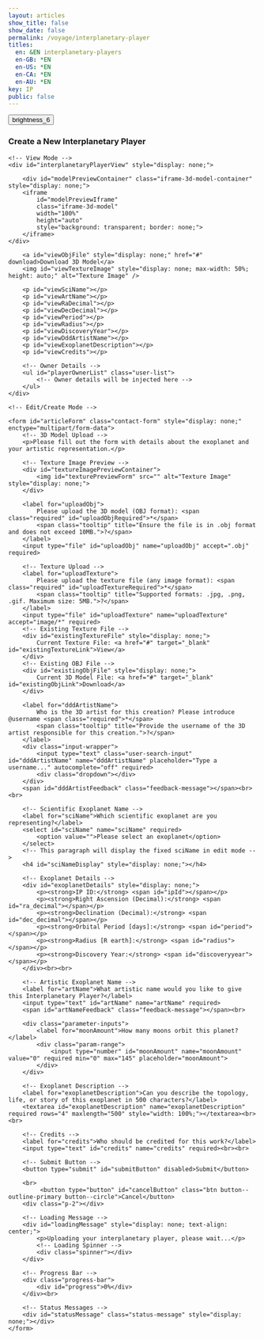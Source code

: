 ```yaml
---
layout: articles
show_title: false
show_date: false
permalink: /voyage/interplanetary-player
titles:
  en: &EN interplanetary-players
  en-GB: *EN
  en-US: *EN
  en-CA: *EN
  en-AU: *EN
key: IP
public: false
---
```


<div class="form-container">
    <div class="button-container">
        <div class="back-button-container">
            <a href="/voyage" title="Back to Voyage">
                <button id="backButton" class="btn button--outline-primary button--circle">
                    <span class="material-symbols-outlined">brightness_6</span>
                </button>
            </a>
        </div>
        <div class="edit-button-container">
            <button id="editButton" class="btn button--outline-primary button--circle" title="Edit Interplanetary Player" style="display: none;">
                <span class="material-symbols-outlined">edit</span> 
            </button>
        </div>
    </div>
    <h3 id="formTitle">Create a New Interplanetary Player</h3>

    <!-- View Mode -->
    <div id="interplanetaryPlayerView" style="display: none;">

        <div id="modelPreviewContainer" class="iframe-3d-model-container" style="display: none;">
        <iframe 
            id="modelPreviewIframe"
            class="iframe-3d-model" 
            width="100%" 
            height="auto" 
            style="background: transparent; border: none;">
        </iframe>
    </div>

        <a id="viewObjFile" style="display: none;" href="#" download>Download 3D Model</a>
        <img id="viewTextureImage" style="display: none; max-width: 50%; height: auto;" alt="Texture Image" />
        
        <p id="viewSciName"></p>
        <p id="viewArtName"></p>
        <p id="viewRaDecimal"></p>
        <p id="viewDecDecimal"></p>
        <p id="viewPeriod"></p>
        <p id="viewRadius"></p>
        <p id="viewDiscoveryYear"></p>
        <p id="viewDddArtistName"></p>
        <p id="viewExoplanetDescription"></p>
        <p id="viewCredits"></p>
        
        <!-- Owner Details -->
        <ul id="playerOwnerList" class="user-list">
            <!-- Owner details will be injected here -->
        </ul>
    </div>
        
    <!-- Edit/Create Mode -->

    <form id="articleForm" class="contact-form" style="display: none;" enctype="multipart/form-data">
        <!-- 3D Model Upload -->
        <p>Please fill out the form with details about the exoplanet and your artistic representation.</p>

        <!-- Texture Image Preview -->
        <div id="textureImagePreviewContainer">
            <img id="texturePreviewForm" src="" alt="Texture Image" style="display: none;">
        </div>

        <label for="uploadObj">
            Please upload the 3D model (OBJ format): <span class="required" id="uploadObjRequired">*</span>
            <span class="tooltip" title="Ensure the file is in .obj format and does not exceed 10MB.">?</span>
        </label>
        <input type="file" id="uploadObj" name="uploadObj" accept=".obj" required>

        <!-- Texture Upload -->
        <label for="uploadTexture">
            Please upload the texture file (any image format): <span class="required" id="uploadTextureRequired">*</span>
            <span class="tooltip" title="Supported formats: .jpg, .png, .gif. Maximum size: 5MB.">?</span>
        </label>
        <input type="file" id="uploadTexture" name="uploadTexture" accept="image/*" required>
        <!-- Existing Texture File -->
        <div id="existingTextureFile" style="display: none;">
            Current Texture File: <a href="#" target="_blank" id="existingTextureLink">View</a>
        </div>
        <!-- Existing OBJ File -->
        <div id="existingObjFile" style="display: none;">
            Current 3D Model File: <a href="#" target="_blank" id="existingObjLink">Download</a>
        </div>

        <label for="dddArtistName">
            Who is the 3D artist for this creation? Please introduce @username <span class="required">*</span>
            <span class="tooltip" title="Provide the username of the 3D artist responsible for this creation.">?</span>
        </label>
        <div class="input-wrapper">
            <input type="text" class="user-search-input" id="dddArtistName" name="dddArtistName" placeholder="Type a username..." autocomplete="off" required>
            <div class="dropdown"></div>
        </div>
        <span id="dddArtistFeedback" class="feedback-message"></span><br><br>

        <!-- Scientific Exoplanet Name -->
        <label for="sciName">Which scientific exoplanet are you representing?</label>
        <select id="sciName" name="sciName" required>
            <option value="">Please select an exoplanet</option>
        </select>
        <!-- This paragraph will display the fixed sciName in edit mode -->
        <h4 id="sciNameDisplay" style="display: none;"></h4>

        <!-- Exoplanet Details -->
        <div id="exoplanetDetails" style="display: none;">
            <p><strong>IP ID:</strong> <span id="ipId"></span></p>
            <p><strong>Right Ascension (Decimal):</strong> <span id="ra_decimal"></span></p>
            <p><strong>Declination (Decimal):</strong> <span id="dec_decimal"></span></p>
            <p><strong>Orbital Period [days]:</strong> <span id="period"></span></p>
            <p><strong>Radius [R earth]:</strong> <span id="radius"></span></p>
            <p><strong>Discovery Year:</strong> <span id="discoveryyear"></span></p>
        </div><br><br>

        <!-- Artistic Exoplanet Name -->
        <label for="artName">What artistic name would you like to give this Interplanetary Player?</label>
        <input type="text" id="artName" name="artName" required>
        <span id="artNameFeedback" class="feedback-message"></span><br>

        <div class="parameter-inputs">
            <label for="moonAmount">How many moons orbit this planet?</label>
            <div class="param-range">
                <input type="number" id="moonAmount" name="moonAmount" value="0" required min="0" max="145" placeholder="moonAmount">
            </div>
        </div>

        <!-- Exoplanet Description -->
        <label for="exoplanetDescription">Can you describe the topology, life, or story of this exoplanet in 500 characters?</label>
        <textarea id="exoplanetDescription" name="exoplanetDescription" required rows="4" maxlength="500" style="width: 100%;"></textarea><br><br>

        <!-- Credits -->
        <label for="credits">Who should be credited for this work?</label>
        <input type="text" id="credits" name="credits" required><br><br>

        <!-- Submit Button -->
        <button type="submit" id="submitButton" disabled>Submit</button>

        <br>
             <button type="button" id="cancelButton" class="btn button--outline-primary button--circle">Cancel</button>
        <div class="p-2"></div>

        <!-- Loading Message -->
        <div id="loadingMessage" style="display: none; text-align: center;">
            <p>Uploading your interplanetary player, please wait...</p>
            <!-- Loading Spinner -->
            <div class="spinner"></div>
        </div>

        <!-- Progress Bar -->
        <div class="progress-bar">
            <div id="progress">0%</div>
        </div><br>

        <!-- Status Messages -->
        <div id="statusMessage" class="status-message" style="display: none;"></div>
    </form>
</div>
<div id="toastContainer"></div>

<script>
    // Define the API base URL
    const API_BASE_URL = 'http://media.maar.world:3001/api';

    // Define the file category for this form
    const FILE_CATEGORY_UPLOAD = 'interplanetaryPlayers'; // Must match the category in spacesUtils.js

    // Toast Function for User Notifications
    function showToast(message, type = 'success') {
        const toastContainer = document.getElementById('toastContainer');
        const toast = document.createElement('div');
        const toastId = `toast_${Date.now()}`;
        toast.classList.add('toast');
        toast.setAttribute('id', toastId);
        toast.setAttribute('role', 'alert');
        toast.setAttribute('aria-live', 'assertive');
        toast.setAttribute('aria-atomic', 'true');

        if (type === 'success') {
            toast.classList.add('success');
        } else if (type === 'error') {
            toast.classList.add('error');
        }

        // Close Button
        const closeBtn = document.createElement('button');
        closeBtn.classList.add('close-btn');
        closeBtn.innerHTML = '&times;';
        closeBtn.onclick = () => {
            toast.classList.remove('show');
            setTimeout(() => {
                const toastElem = document.getElementById(toastId);
                if (toastElem) {
                    toastElem.remove();
                }
            }, 500);
        };

        toast.appendChild(closeBtn);
        toast.appendChild(document.createTextNode(message));
        toastContainer.appendChild(toast);

        // Show the toast
        setTimeout(() => {
            toast.classList.add('show');
        }, 100);

        // Automatically hide the toast after 3 seconds
        setTimeout(() => {
            toast.classList.remove('show');
            setTimeout(() => {
                const toastElem = document.getElementById(toastId);
                if (toastElem) {
                    toastElem.remove();
                }
            }, 500);
        }, 3000);
    }

    // URL Parameters
    const urlParams = new URLSearchParams(window.location.search);
    let initialMode = urlParams.get('mode'); // 'edit', 'view', or null
    let playerId = urlParams.get('playerId') || ''; // Default to '' if 'playerId' is not provided.

    // Global Variables
    let playerData = null; // Holds the current player data
    let exoplanetData = {}; // Holds exoplanet data fetched from the API
    const userId = localStorage.getItem('userId'); // Retrieve the logged-in user's ID
    let isOwner = false; // Indicates if the current user is the owner of the player
    let moonAmountInput = null; // Reference to the moonAmount input
    let currentMode = 'create'; // Current mode: 'create', 'edit', 'view'

    // Initialize the form once the DOM is loaded
    document.addEventListener('DOMContentLoaded', async () => {
        setupFormListeners();
        await loadExoplanetData();
        setupArtNameValidation();

        // Determine initial mode based on URL parameters
        if (initialMode === 'edit' && playerId) {
            currentMode = 'edit';
            await loadInterplanetaryPlayersDetails(playerId);
        } else if (initialMode === 'view' && playerId) {
            currentMode = 'view';
            await loadInterplanetaryPlayersDetails(playerId);
        } else {
            currentMode = 'create';
            clearFormFields();
        }

        setFormMode(currentMode);

        // Push the initial state to history
        history.replaceState({ mode: currentMode, playerId }, '', window.location.href);
    });

    // Function to load exoplanet data from the server
    async function loadExoplanetData() {
        try {
            console.log('Fetching exoplanet data from server');
            const response = await fetch(`${API_BASE_URL}/interplanetaryplayers/fetch-exoplanet-data`);
            if (!response.ok) {
                throw new Error(`Failed to fetch exoplanet data: ${response.statusText}`);
            }
            const data = await response.json();
            console.log('Exoplanet data fetched:', data);
            
            // Check if data has success and exoplanets array
            if (data.success && Array.isArray(data.exoplanets) && data.exoplanets.length > 0) {
                const exoplanetObject = data.exoplanets[0]; // Access the first element
                console.log('Exoplanet Object:', exoplanetObject);
                exoplanetData = {}; // Initialize as an empty object

                // Iterate through the keys of the exoplanetObject to build exoplanetData
                Object.keys(exoplanetObject).forEach(ipId => {
                    console.log('Processing ipId:', ipId);
                    if (ipId !== 'undefined') { // Exclude undefined keys
                        exoplanetData[ipId] = exoplanetObject[ipId];
                    } else {
                        console.warn('Encountered undefined ipId:', exoplanetObject[ipId]);
                    }
                });

                console.log('Structured Exoplanet Data:', exoplanetData);
                populateExoplanetDropdown();
            } else {
                throw new Error('Exoplanet data is empty or not in the expected format.');
            }
        } catch (error) {
            console.error('Error loading exoplanet data:', error);
            showToast('Failed to load exoplanet data. Please refresh the page.', 'error');
        }
    }

// Function to populate the exoplanet dropdown with data fetched from the API
function populateExoplanetDropdown() {
    const selectElement = document.getElementById('sciName');
    selectElement.innerHTML = '<option value="">Please select an exoplanet</option>';

    // Iterate over the keys in exoplanetData
    Object.keys(exoplanetData).forEach(ipId => {
        const exoplanet = exoplanetData[ipId];

        // Only add to the dropdown if artName is explicitly null or the string "null"
        if (exoplanet.artName === null || exoplanet.artName === 'null') {
            const option = document.createElement('option');
            option.value = ipId; // Set ipId as the value for the option
            option.textContent = `${ipId}: ${exoplanet.sciName}`; // Display ipId and sciName
            selectElement.appendChild(option);
        }
    });

    console.log('Exoplanet dropdown populated with available exoplanets.');
}

    // Function to Clear Form Fields (Create Mode)
    function clearFormFields() {
        document.getElementById('sciName').value = '';
        document.getElementById('artName').value = '';
        document.getElementById('dddArtistName').value = '';
        document.getElementById('exoplanetDescription').value = '';
        document.getElementById('credits').value = '';
        document.getElementById('uploadObj').value = '';
        document.getElementById('uploadTexture').value = '';
        document.getElementById('moonAmount').value = '0'; // Reset moonAmount to a default value

        // Hide exoplanet details when in create mode.
        document.getElementById('exoplanetDetails').style.display = 'none';
        // Clear artName feedback
        displayArtNameFeedback('', '');
        const submitButton = document.getElementById('submitButton');
        if (submitButton) {
            submitButton.disabled = true;
        }

        // Hide existing file links and previews
        document.getElementById('existingObjFile').style.display = 'none';
        document.getElementById('existingTextureFile').style.display = 'none';
        document.getElementById('texturePreviewForm').style.display = 'none';
    }

    // Function to Set Up Form Listeners
    function setupFormListeners() {
        // Reference to moonAmount input
        moonAmountInput = document.getElementById('moonAmount');
        const cancelButton = document.getElementById('cancelButton');
        const artNameInput = document.getElementById('artName');

        // Validate moonAmount to be between 0 and 145
        moonAmountInput.addEventListener('input', function() {
            let value = parseInt(moonAmountInput.value, 10);

            if (isNaN(value) || value < 0) {
                value = 0;
            } else if (value > 145) {
                value = 145;
            }

            moonAmountInput.value = value;
        });

        // Texture Upload Preview
        document.getElementById('uploadTexture').addEventListener('change', function(event) {
            const texturePreview = document.getElementById('texturePreviewForm');
            const file = event.target.files[0];

            if (file) {
                const reader = new FileReader();
                reader.onload = function(e) {
                    texturePreview.src = e.target.result;
                    texturePreview.style.display = 'block';
                };
                reader.readAsDataURL(file);
            } else {
                const preview = document.getElementById('texturePreviewForm');
                preview.src = '';
                preview.style.display = 'none';
            }
        });

        // OBJ Upload Preview (Optional: Similar to Texture Upload)
        document.getElementById('uploadObj').addEventListener('change', function(event) {
            const objFile = event.target.files[0];
            if (objFile) {
                console.log(`OBJ file selected: ${objFile.name}`);
                // Additional preview or validation can be added here if needed
            }
        });

        // Cancel Button Event Listener
        cancelButton.addEventListener('click', function() {
            setFormMode("view");
            console.log("Canceling form editing/creation.");
        });

        // Save form data on input change
        const formElements = document.querySelectorAll('#articleForm input, #articleForm select, #articleForm textarea');

        formElements.forEach(element => {
            element.addEventListener('input', saveFormData);
        });

        // Handle form submission
        document.getElementById('articleForm').addEventListener('submit', function(event) {
            event.preventDefault();
            handleFormSubmission();
        });

        // Handle change in exoplanet selection
        document.getElementById('sciName').addEventListener('change', updateDetails);

        // Add event listeners to file inputs to monitor file selections
        const uploadObjInput = document.getElementById('uploadObj');
        const uploadTextureInput = document.getElementById('uploadTexture');

        uploadObjInput.addEventListener('change', checkFileUploads);
        uploadTextureInput.addEventListener('change', checkFileUploads);
    }

    // Function to Update Exoplanet Details on Selection Change
    function updateDetails() {
        const selectedIpId = document.getElementById('sciName').value;
        const detailsDiv = document.getElementById('exoplanetDetails');
        const exoplanet = exoplanetData[selectedIpId]; // Access exoplanet by ipId

        if (!selectedIpId || !exoplanet) {
            detailsDiv.style.display = 'none';
        } else {
            // Populate the details section with exoplanet data
            document.getElementById('ipId').textContent = selectedIpId;
            document.getElementById('ra_decimal').textContent = exoplanet.ra_decimal || 'N/A';
            document.getElementById('dec_decimal').textContent = exoplanet.dec_decimal || 'N/A';
            document.getElementById('period').textContent = exoplanet.period || 'N/A';
            document.getElementById('radius').textContent = exoplanet.radius || 'N/A';
            document.getElementById('discoveryyear').textContent = exoplanet.discoveryyear || 'N/A';
            detailsDiv.style.display = 'block';
        }
    }

    // Function to Save Form Data Locally (Optional)
    function saveFormData() {
        const formData = {
            sciName: document.getElementById('sciName').value,
            artName: document.getElementById('artName').value,
            moonAmount: document.getElementById('moonAmount').value,
            dddArtistName: document.getElementById('dddArtistName').value,
            exoplanetDescription: document.getElementById('exoplanetDescription').value,
            credits: document.getElementById('credits').value
        };
        localStorage.setItem('protoFormData', JSON.stringify(formData));
    }

    // Function to Load Saved Form Data (Optional)
    function loadFormData() {
        const savedData = JSON.parse(localStorage.getItem('protoFormData'));
        if (savedData) {
            document.getElementById('sciName').value = savedData.sciName || '';
            document.getElementById('artName').value = savedData.artName || '';
            document.getElementById('moonAmount').value = savedData.moonAmount || '0';
            document.getElementById('dddArtistName').value = savedData.dddArtistName || '';
            document.getElementById('exoplanetDescription').value = savedData.exoplanetDescription || '';
            document.getElementById('credits').value = savedData.credits || '';
        }
    }

    /**
     * Function to Handle Form Submission with Enhanced Validation
     */
    async function handleFormSubmission() {
        // In Create Mode, ensure both files are uploaded
        if (currentMode === 'create') {
            const objFile = document.getElementById('uploadObj').files[0];
            const textureFile = document.getElementById('uploadTexture').files[0];

            if (!objFile || !textureFile) {
                showToast('Please upload both the 3D model (OBJ) and the texture image before submitting.', 'error');
                return;
            }
        }

        submitForm(); // Proceed with form submission
    }

    /**
     * Function to Submit the Form for Creating or Editing an Interplanetary Player.
     */
async function submitForm() {
    disableFormInputs();

    const submitButton = document.querySelector('#articleForm button[type="submit"]');
    if (submitButton) {
        submitButton.disabled = true;
        submitButton.textContent = 'Submitting...';
    }

    const url = currentMode === 'edit'
        ? `${API_BASE_URL}/interplanetaryplayers/${playerId}`
        : `${API_BASE_URL}/interplanetaryplayers`;

    const method = currentMode === 'edit' ? 'PATCH' : 'POST';
    console.log('Submitting form to:', url);

    let moonAmount = parseInt(document.getElementById('moonAmount').value, 10);
    moonAmount = isNaN(moonAmount) || moonAmount < 0 ? 0 : moonAmount > 145 ? 145 : moonAmount;

    // Define `selectedIpId` and `sciName` based on the selected exoplanet
    const selectedIpId = document.getElementById('sciName').value;
    const sciName = selectedIpId && exoplanetData[selectedIpId]
        ? exoplanetData[selectedIpId].sciName
        : 'Unknown Exoplanet';

    // Prepare data for POST/PATCH with validated `ipId` and `sciName`
    const initialData = {
        ownerId: userId,
        isPublic: false,
        ipId: selectedIpId,
        artName: document.getElementById('artName').value.trim(),
        moonAmount,
        sciName,
        ra_decimal: parseFloat(document.getElementById('ra_decimal').textContent) || 0,
        dec_decimal: parseFloat(document.getElementById('dec_decimal').textContent) || 0,
        period: parseFloat(document.getElementById('period').textContent) || 0,
        radius: parseFloat(document.getElementById('radius').textContent) || 0,
        discoveryyear: parseInt(document.getElementById('discoveryyear').textContent, 10) || 0,
        description: document.getElementById('exoplanetDescription').value.trim(),
        credits: document.getElementById('credits').value.trim(),
        dddArtistName: document.getElementById('dddArtistName').value.trim(),
    };

    console.log('Initial data to be sent:', initialData);

    try {
        const response = await fetch(url, {
            method,
            headers: {
                'Content-Type': 'application/json'
            },
            body: JSON.stringify(initialData)
        });

        const dataResponse = await response.json();

        if (!dataResponse.success) {
            throw new Error(dataResponse.message || 'An error occurred during submission.');
        }

        const { playerId, textureUploadURL, objUploadURL, textureKey, objKey } = dataResponse;

        console.log('Received presigned URLs and keys:', { playerId, textureKey, objKey });

        if (method === 'POST') {
            // Step 2: Upload files if creating
            await uploadFiles(textureUploadURL, objUploadURL);
            await finalizeInterplanetaryPlayer(playerId, textureKey, objKey);
        }

        handleSuccessResponse({ playerId });

    } catch (error) {
        console.error('Error:', error);
        showToast(`Error: ${error.message}`, 'error');
    } finally {
        enableFormInputs();
        if (submitButton) {
            submitButton.disabled = false;
            submitButton.textContent = 'Submit';
        }
    }
}

/**
 * Function to Upload Files Using Presigned URLs.
 */
async function uploadFiles(textureUploadURL, objUploadURL) {
    const objFile = document.getElementById('uploadObj').files[0];
    const textureFile = document.getElementById('uploadTexture').files[0];

    /**
     * Helper function to upload a file.
     */
    async function uploadFile(url, file) {
        const response = await fetch(url, {
            method: 'PUT',
            headers: {
                'Content-Type': file.type || getMimeTypeFromFileName(file.name),
            },
            body: file,
        });

        if (!response.ok) {
            throw new Error('File upload failed.');
        }
    }

    // Upload files concurrently
    await Promise.all([
        uploadFile(objUploadURL, objFile),
        uploadFile(textureUploadURL, textureFile)
    ]);

    console.log('Files uploaded successfully.');
}
/**
 * Function to Finalize the Interplanetary Player.
 */
async function finalizeInterplanetaryPlayer(playerId, textureKey, objKey) {
    const finalizeUrl = `${API_BASE_URL}/interplanetaryplayers/finalize`;

    const finalizeData = {
        playerId,
        textureKey,
        objKey
    };

    const finalizeResponse = await fetch(finalizeUrl, {
        method: 'POST',
        headers: {
            'Content-Type': 'application/json'
        },
        body: JSON.stringify(finalizeData)
    });

    const finalizeDataResponse = await finalizeResponse.json();

    if (!finalizeDataResponse.success) {
        throw new Error(finalizeDataResponse.message || 'An error occurred during finalization.');
    }

    console.log('Interplanetary Player finalized successfully.');
}

    /**
     * Helper function to get MIME type from file name
     * @param {string} fileName - The name of the file.
     * @returns {string} - The MIME type.
     */
    function getMimeTypeFromFileName(fileName) {
        const extension = fileName.split('.').pop().toLowerCase();
        switch (extension) {
            case 'obj':
                return 'application/octet-stream';
            case 'jpg':
            case 'jpeg':
                return 'image/jpeg';
            case 'png':
                return 'image/png';
            case 'gif':
                return 'image/gif';
            default:
                return 'application/octet-stream';
        }
    }

    /**
     * Helper function to update the artistic name
     */
    async function updateArtisticName(artName, selectedIpId) {
        try {
            const response = await fetch(`${API_BASE_URL}/interplanetaryplayers/updateArtName`, {
                method: 'POST',
                headers: {
                    'Content-Type': 'application/json'
                },
                body: JSON.stringify({ ipId: selectedIpId, artName })
            });

            if (!response.ok) {
                throw new Error(`Failed to update artistic name: ${response.statusText}`);
            }

            const data = await response.json();

            if (!data.artName) {
                throw new Error('Artistic name update failed.');
            }

            console.log('Artistic name updated successfully:', data);
        } catch (error) {
            console.error('Failed to update artistic name:', error);
            throw error;
        }
    }

    // Function to Enable the Form Again (used on error)
    function enableForm() {
        document.getElementById('articleForm').querySelectorAll('input, select, textarea, button').forEach(element => {
            element.disabled = false;
        });
    }

    // Function to Handle Success Response after Creation or Editing
function handleSuccessResponse(response) {
    const successMessage = currentMode === 'edit'
        ? 'Interplanetary Player updated successfully!'
        : 'Interplanetary Player created successfully!';
    
    showToast(successMessage, 'success');

    // Clear form data cache
    clearProfileCache(userId);

    // Use playerId or provide a fallback ID if it's missing
    const newPlayerId = currentMode === 'edit'
        ? (response.player ? response.player._id : playerId)  // Use the existing playerId if response is missing
        : response.playerId || response.config._id;  // Fall back to `playerId` or `_id` when creating

    if (newPlayerId) {
        setTimeout(() => {
            window.location.href = `/voyage/interplanetary-player?mode=view&playerId=${newPlayerId}`;
        }, 1000);
    } else {
        console.error('Player ID not found in the response.');
        showToast('Player ID missing. Please contact support.', 'error');
    }
}

    // Function to Load Interplanetary Player Details from the Server
async function loadInterplanetaryPlayersDetails(playerId) {
    try {
        const response = await fetch(`${API_BASE_URL}/interplanetaryplayers/${playerId}`);
        if (!response.ok) {
            throw new Error(`Failed to fetch player details: ${response.statusText}`);
        }
        const data = await response.json();

        if (!data.success) {
            console.error('Error fetching player details:', data.message);
            showToast('Failed to load player details. Please try again.', 'error');
            return;
        }

        playerData = data.player;
        isOwner = playerData.ownerId === userId; // Check ownership directly

        // Display the edit button if the current user is the owner
        const editButton = document.getElementById('editButton');
        if (editButton) {
            editButton.style.display = isOwner ? 'block' : 'none';
        }

        populateEditMode(playerData);
        populateViewMode(playerData);

    } catch (error) {
        console.error('Error loading interplanetary player details:', error);
        showToast('Error loading player details. Please try again.', 'error');
    }
}
function populateEditMode(playerData) {
    const sciNameDisplay = document.getElementById('sciNameDisplay');
    const sciNameSelect = document.getElementById('sciName');
    const exoplanetDetails = document.getElementById('exoplanetDetails');
    
    console.log('Player data received:', JSON.stringify(playerData, null, 2));

    if (currentMode === 'edit') {
        sciNameDisplay.textContent = playerData.sciName || 'Unknown Exoplanet';
        sciNameDisplay.style.display = 'block';
        sciNameSelect.style.display = 'none';
        sciNameSelect.required = false;

        document.getElementById('artName').value = playerData.artName || '';
        document.getElementById('moonAmount').value = playerData.moonAmount || '0';
        document.getElementById('dddArtistName').value = playerData.ddd?.dddArtist || '';
        document.getElementById('exoplanetDescription').value = playerData.description || '';
        document.getElementById('credits').value = playerData.credits || '';

        // Populate Exoplanet Details fields
        document.getElementById('ipId').textContent = playerData.ipId || 'N/A';
        document.getElementById('ra_decimal').textContent = playerData.ra_decimal?.$numberDecimal || 'N/A';
        document.getElementById('dec_decimal').textContent = playerData.dec_decimal?.$numberDecimal || 'N/A';
        document.getElementById('period').textContent = playerData.period?.$numberDecimal || 'N/A';
        document.getElementById('radius').textContent = playerData.radius?.$numberDecimal || 'N/A';
        document.getElementById('discoveryyear').textContent = playerData.discoveryyear?.$numberDecimal || 'N/A';
        
        exoplanetDetails.style.display = 'block'; // Show the details section in edit mode

        const baseUrl = 'https://media.maar.world';

        // Show existing OBJ file link if available
        const existingObjFileDiv = document.getElementById('existingObjFile');
        const existingObjLink = document.getElementById('existingObjLink');
        if (playerData.ddd?.objURL) {
            const objUrl = playerData.ddd.objURL.startsWith('http')
                ? playerData.ddd.objURL
                : `${baseUrl}${playerData.ddd.objURL}`;
            existingObjLink.href = objUrl;
            existingObjLink.textContent = playerData.ddd.objURL.split('/').pop(); // Show the file name
            existingObjFileDiv.style.display = 'block';
        } else {
            existingObjFileDiv.style.display = 'none';
        }

        // Show existing Texture file link and preview if available
        const existingTextureFileDiv = document.getElementById('existingTextureFile');
        const existingTextureLink = document.getElementById('existingTextureLink');
        const texturePreview = document.getElementById('texturePreviewForm');

        if (playerData.ddd?.textureURL) {
            const textureUrl = playerData.ddd.textureURL.startsWith('http')
                ? playerData.ddd.textureURL
                : `${baseUrl}${playerData.ddd.textureURL}`;
            existingTextureLink.href = textureUrl;
            existingTextureLink.textContent = playerData.ddd.textureURL.split('/').pop();
            existingTextureFileDiv.style.display = 'block';

            // Set texture preview
            texturePreview.src = textureUrl;
            texturePreview.alt = `Texture of ${playerData.sciName || 'Exoplanet'}`;
            texturePreview.style.display = 'block';
        } else {
            existingTextureFileDiv.style.display = 'none';
            texturePreview.style.display = 'none';
        }

        // Display initial feedback and enable submit button
        displayArtNameFeedback('', '');
        const submitButton = document.getElementById('submitButton');
        if (submitButton) {
            submitButton.disabled = false;
        }

        // Make file uploads optional in Edit Mode
        document.getElementById('uploadObj').required = false;
        document.getElementById('uploadTexture').required = false;
    }
}

    // Function to Populate View Mode with Player Data
function populateViewMode(playerData) {
    // Helper function to safely extract numberDecimal values
    function getNumberDecimalValue(field) {
        return field?.$numberDecimal || field || 'N/A';
    }

    // Populate the view container with data and make labels bold
    document.getElementById('viewSciName').innerHTML = `<strong>Scientific Name:</strong> ${playerData.sciName || 'N/A'}`;
    document.getElementById('viewArtName').innerHTML = `<strong>Artistic Name:</strong> ${playerData.artName || 'N/A'}`;
    document.getElementById('viewRaDecimal').innerHTML = `<strong>Right Ascension (Decimal):</strong> ${getNumberDecimalValue(playerData.ra_decimal)}`;
    document.getElementById('viewDecDecimal').innerHTML = `<strong>Declination (Decimal):</strong> ${getNumberDecimalValue(playerData.dec_decimal)}`;
    document.getElementById('viewPeriod').innerHTML = `<strong>Orbital Period [days]:</strong> ${getNumberDecimalValue(playerData.period)}`;
    document.getElementById('viewRadius').innerHTML = `<strong>Radius [R earth]:</strong> ${getNumberDecimalValue(playerData.radius)}`;
    document.getElementById('viewDiscoveryYear').innerHTML = `<strong>Discovery Year:</strong> ${getNumberDecimalValue(playerData.discoveryyear)}`;

    // 3D Artist with clickable link
    document.getElementById('viewDddArtistName').innerHTML = `<strong>3D Artist:</strong> ${playerData.ddd?.dddArtist ? `<a href="/xplorer/?username=${encodeURIComponent(playerData.ddd.dddArtist)}" target="_self">@${playerData.ddd.dddArtist}</a>` : 'N/A'}`;
    
    document.getElementById('viewExoplanetDescription').innerHTML = `<strong>Description:</strong> ${playerData.description || 'N/A'}`;
    document.getElementById('viewCredits').innerHTML = `<strong>Credits:</strong> ${playerData.credits || 'N/A'}`;
    
    // Set up 3D model preview using iframe if URLs are available
    const modelPreviewContainer = document.getElementById('modelPreviewContainer');
    const modelPreviewIframe = document.getElementById('modelPreviewIframe');

    // Prefer direct URLs if available, otherwise fallback to ddd URLs
    const objURL = playerData.objURL || playerData.ddd?.objURL;
    const textureURL = playerData.textureURL || playerData.ddd?.textureURL;

    if (objURL && textureURL) {
        const encodedObjURL = encodeURIComponent(objURL);
        const encodedTextureURL = encodeURIComponent(textureURL);
        
        // Construct the iframe source URL with the model and texture
        const iframeSrc = `https://preview.maar.world/?object=${encodedObjURL}&texture=${encodedTextureURL}`;
        console.log('Setting iframe src to:', iframeSrc); // Debugging line
        modelPreviewIframe.src = iframeSrc;

        // Display the iframe container
        modelPreviewContainer.style.display = 'block';
    } else {
        console.warn('OBJ or Texture URL is missing');
        modelPreviewContainer.style.display = 'none';
    }

    // Download 3D Model link
    const viewObjFile = document.getElementById('viewObjFile');
    if (objURL) {
        viewObjFile.href = objURL.startsWith('http') ? objURL : `https://media.maar.world${objURL}`;
        viewObjFile.textContent = 'Download 3D Model';
        viewObjFile.style.display = 'block';
    } else {
        viewObjFile.style.display = 'none';
    }
    
    // Texture Image
    const viewTextureImage = document.getElementById('viewTextureImage');
    if (textureURL) {
        const textureUrlResolved = textureURL.startsWith('http') ? textureURL : `https://media.maar.world${textureURL}`;
        viewTextureImage.src = textureUrlResolved;
        viewTextureImage.alt = `Texture of ${playerData.sciName || 'Exoplanet'}`;
        viewTextureImage.style.display = 'block';
    } else {
        viewTextureImage.style.display = 'none';
    }
    
    // Populate Owner Details
    populatePlayerOwnerDetails(playerData.ownerDetails);
}

    /**
        * Function to Populate the Interplanetary Player Owner Details
        */
        function populatePlayerOwnerDetails(ownerDetails) {
        const playerOwnerList = document.getElementById('playerOwnerList');

        if (ownerDetails) {
            playerOwnerList.innerHTML = `
            <li class="user-list-item">
                <div class="user-profile-pic">
                <img src="${ownerDetails.profileImage || '/default_profile.png'}" alt="${ownerDetails.username}">
                </div>
                <div class="user-details">
                <div class="user-display-name">${ownerDetails.displayName || 'Unknown'}</div>
                <div class="user-username">
                    <a href="/xplorer/?username=${encodeURIComponent(ownerDetails.username)}" target="_self">
                    @${ownerDetails.username || 'Unknown'}
                    </a>
                </div>
                </div>
            </li>`;
        } else {
            playerOwnerList.innerHTML = '<li>No owner details available.</li>';
        }
        }

    /**
        * Function to Clear Cached Profiles.
        */
    function clearProfileCache(userId) {
        if (typeof lscache === 'undefined') {
            console.warn('lscache is not available. Skipping cache clearing.');
            return;
        }

        const cacheKey = `profile_${userId}`;
        const cachedProfile = lscache.get(cacheKey);
        if (cachedProfile) {
            lscache.remove(cacheKey);
            console.log('Profile cache cleared for user');
        } else {
            console.log('No cache found for user');
        }
    }

    // Function to Toggle Between Edit and View Modes
function toggleEditMode() {
    if (currentMode === 'view') {
        if (playerData) { // Ensure playerData is loaded
            updateURL('edit', playerId);
            setFormMode('edit');
        } else {
            showToast('Player data is still loading. Please wait...', 'error');
            console.warn('Attempted to switch to edit mode before playerData was loaded.');
        }
    } else if (currentMode === 'edit') {
        setFormMode('view');
        updateURL('view', playerId);
        loadInterplanetaryPlayersDetails(playerId); // Reload data to discard changes
    }
}

    /**
        * Function to Set the Current Mode (View, Edit, Create)
        */
async function setFormMode(newMode) {
    currentMode = newMode;
    const isViewMode = currentMode === 'view';
    const isEditMode = currentMode === 'edit';
    const isCreateMode = currentMode === 'create';

    const articleForm = document.getElementById('articleForm');
    const interplanetaryPlayerView = document.getElementById('interplanetaryPlayerView');
    const editButton = document.getElementById('editButton');

    if (isViewMode) {
        interplanetaryPlayerView.style.display = 'block';
        articleForm.style.display = 'none';

        // Update Edit Button to show 'Edit' icon and title
        if (editButton) {
            editButton.innerHTML = `<span class="material-symbols-outlined">edit</span>`;
            editButton.title = 'Edit Interplanetary Player';
            editButton.style.display = isOwner ? 'block' : 'none';
        }

    } else if (isEditMode) {
        interplanetaryPlayerView.style.display = 'none';
        articleForm.style.display = 'block';

        // Update Edit Button to show 'View' icon and title
        if (editButton) {
            editButton.innerHTML = `<span class="material-symbols-outlined">visibility</span>`;
            editButton.title = 'View Interplanetary Player';
            editButton.style.display = 'block';
        }

        if (playerId) {
            await loadInterplanetaryPlayersDetails(playerId);
        }
    } else if (isCreateMode) {
        interplanetaryPlayerView.style.display = 'none';
        articleForm.style.display = 'block';
        if (editButton) {
            editButton.style.display = 'none';
        }
    }
}

    // Function to Update the URL Without Reloading the Page
    function updateURL(mode, playerId) {
        const newURL = `/voyage/interplanetary-player?mode=${mode}&playerId=${playerId}`;
        if (history.pushState) {
            history.pushState({ mode, playerId }, '', newURL);
        } else {
            // Fallback for older browsers
            window.location.href = newURL;
        }
    }

    // Event Listener for Edit Button
    const editButtonElement = document.getElementById('editButton');
    if (editButtonElement) {
        editButtonElement.addEventListener('click', function(event) {
            event.preventDefault(); // Prevent default button behavior
            toggleEditMode(); // Toggle between view and edit modes
        });
    }

    // Handle Browser Navigation (Back/Forward)
    window.addEventListener('popstate', (event) => {
        if (event.state) {
            setFormMode(event.state.mode);
        } else {
            // Default to view mode if no state is available
            setFormMode('view');
        }
    });

    /**
     * Function to Check the Availability of artName.
     */
    async function checkArtNameAvailability(artName, excludeId = '') {
        const submitButton = document.querySelector('#articleForm button[type="submit"]');
        if (!artName.trim()) {
            displayArtNameFeedback('Artistic Name is required.', 'error');
            if (submitButton) {
                submitButton.disabled = true;
            }
            return false;
        }

        try {
            const params = new URLSearchParams({ name: artName.trim() });
            if (excludeId) {
                params.append('excludeId', excludeId);
            }

            // Ensure the endpoint matches the backend route
            const response = await fetch(`${API_BASE_URL}/interplanetaryplayers/checkArtName?${params.toString()}`);

            if (response.status === 200) {
                const data = await response.json();
                if (data.success) {
                    displayArtNameFeedback('Artistic Name is available.', 'success');
                    if (submitButton) {
                        submitButton.disabled = false;
                    }
                    return true;
                } else {
                    displayArtNameFeedback('Error checking name. Please try again.', 'error');
                    if (submitButton) {
                        submitButton.disabled = true;
                    }
                    return false;
                }
            } else if (response.status === 409) {
                // Handle 409 Conflict gracefully without logging
                displayArtNameFeedback('Artistic Name is already taken.', 'error');
                showToast('Please choose a different Artistic Name.', 'error');

                if (submitButton) {
                    submitButton.disabled = true;
                }
                return false;
            } else {
                // Handle other unexpected statuses
                displayArtNameFeedback('Error checking name. Please try again.', 'error');
                if (submitButton) {
                    submitButton.disabled = true;
                }
                return false;
            }
        } catch (error) {
            // Only log unexpected errors
            console.error('Error checking artName availability:', error);
            displayArtNameFeedback('Error checking name. Please try again.', 'error');
            if (submitButton) {
                submitButton.disabled = true;
            }
            return false;
        }
    }

    /**
        * Function to Display Feedback Messages for artName.
        */
    function displayArtNameFeedback(message, type) {
        const feedbackElem = document.getElementById('artNameFeedback');
        const artNameInput = document.getElementById('artName');

        feedbackElem.textContent = message;
        feedbackElem.className = 'feedback-message'; // Reset classes

        artNameInput.classList.remove('feedback-success', 'feedback-error'); // Reset classes

        if (type === 'success') {
            feedbackElem.classList.add('feedback-success');
            artNameInput.classList.add('feedback-success');
        } else if (type === 'error') {
            feedbackElem.classList.add('feedback-error');
            artNameInput.classList.add('feedback-error');
        }
    }

    /**
     * Function to Check if Both Files are Uploaded in Create Mode
     */
    function checkFileUploads() {
        if (currentMode !== 'create') {
            return; // Only enforce in create mode
        }

        const objFile = document.getElementById('uploadObj').files[0];
        const textureFile = document.getElementById('uploadTexture').files[0];
        const submitButton = document.getElementById('submitButton');

        if (objFile && textureFile) {
            submitButton.disabled = false;
        } else {
            submitButton.disabled = true;
        }
    }

    // Function to Disable All Form Inputs
    function disableFormInputs() {
        const form = document.getElementById('articleForm');
        if (form) {
            const inputs = form.querySelectorAll('input, select, textarea, button');
            inputs.forEach(input => {
                input.disabled = true;
            });
        }
    }

    // Function to Enable All Form Inputs
    function enableFormInputs() {
        const form = document.getElementById('articleForm');
        if (form) {
            const inputs = form.querySelectorAll('input, select, textarea, button');
            inputs.forEach(input => {
                input.disabled = false;
            });
        }
    }

    // Function to Reset the Form After Submission
    function resetForm() {
        enableFormInputs();
        const submitButton = document.querySelector('#articleForm button[type="submit"]');
        if (submitButton) {
            submitButton.disabled = false;
            submitButton.textContent = 'Submit';
        }
        document.getElementById('loadingMessage').style.display = 'none';
    }

    /**
     * Function to Set Up artName Validation with Debounce
     */
    function setupArtNameValidation() {
        const artNameInput = document.getElementById('artName');

        let debounceTimeout = null;

        // Debounce function to limit the number of API calls
        artNameInput.addEventListener('input', () => {
            clearTimeout(debounceTimeout);
            debounceTimeout = setTimeout(async () => {
                const artName = artNameInput.value;
                const excludeId = currentMode === 'edit' ? playerId : '';
                await checkArtNameAvailability(artName, excludeId);
            }, 500); // Wait for 500ms after the user stops typing
        });

        // Also check on blur (when the user leaves the field)
        artNameInput.addEventListener('blur', async () => {
            const artName = artNameInput.value;
            const excludeId = currentMode === 'edit' ? playerId : '';
            await checkArtNameAvailability(artName, excludeId);
        });
    }
</script>
